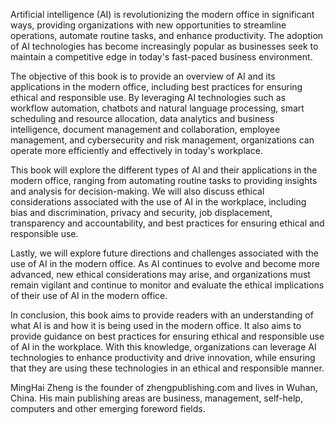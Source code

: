 
Artificial intelligence (AI) is revolutionizing the modern office in significant ways, providing organizations with new opportunities to streamline operations, automate routine tasks, and enhance productivity. The adoption of AI technologies has become increasingly popular as businesses seek to maintain a competitive edge in today's fast-paced business environment.

The objective of this book is to provide an overview of AI and its applications in the modern office, including best practices for ensuring ethical and responsible use. By leveraging AI technologies such as workflow automation, chatbots and natural language processing, smart scheduling and resource allocation, data analytics and business intelligence, document management and collaboration, employee management, and cybersecurity and risk management, organizations can operate more efficiently and effectively in today's workplace.

This book will explore the different types of AI and their applications in the modern office, ranging from automating routine tasks to providing insights and analysis for decision-making. We will also discuss ethical considerations associated with the use of AI in the workplace, including bias and discrimination, privacy and security, job displacement, transparency and accountability, and best practices for ensuring ethical and responsible use.

Lastly, we will explore future directions and challenges associated with the use of AI in the modern office. As AI continues to evolve and become more advanced, new ethical considerations may arise, and organizations must remain vigilant and continue to monitor and evaluate the ethical implications of their use of AI in the modern office.

In conclusion, this book aims to provide readers with an understanding of what AI is and how it is being used in the modern office. It also aims to provide guidance on best practices for ensuring ethical and responsible use of AI in the workplace. With this knowledge, organizations can leverage AI technologies to enhance productivity and drive innovation, while ensuring that they are using these technologies in an ethical and responsible manner.

MingHai Zheng is the founder of zhengpublishing.com and lives in Wuhan, China. His main publishing areas are business, management, self-help, computers and other emerging foreword fields.
